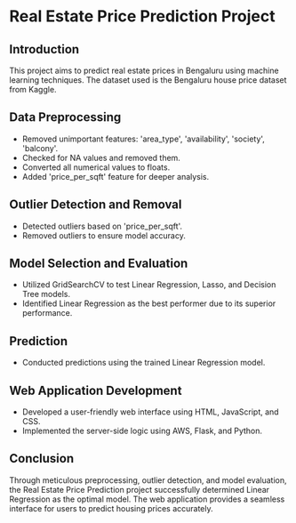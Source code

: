 # Real Estate Price Prediction Project

## Introduction
This project aims to predict real estate prices in Bengaluru using machine learning techniques. The dataset used is the Bengaluru house price dataset from Kaggle.

## Data Preprocessing
- Removed unimportant features: 'area_type', 'availability', 'society', 'balcony'.
- Checked for NA values and removed them.
- Converted all numerical values to floats.
- Added 'price_per_sqft' feature for deeper analysis.

## Outlier Detection and Removal
- Detected outliers based on 'price_per_sqft'.
- Removed outliers to ensure model accuracy.

## Model Selection and Evaluation
- Utilized GridSearchCV to test Linear Regression, Lasso, and Decision Tree models.
- Identified Linear Regression as the best performer due to its superior performance.

## Prediction
- Conducted predictions using the trained Linear Regression model.

## Web Application Development
- Developed a user-friendly web interface using HTML, JavaScript, and CSS.
- Implemented the server-side logic using AWS, Flask, and Python.

## Conclusion
Through meticulous preprocessing, outlier detection, and model evaluation, the Real Estate Price Prediction project successfully determined Linear Regression as the optimal model. The web application provides a seamless interface for users to predict housing prices accurately.
